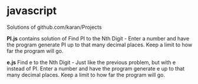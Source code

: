 # javascript
Solutions of github.com/karan/Projects 

**PI.js**
contains solution of
Find PI to the Nth Digit - Enter a number and have the program generate PI up to that many decimal places. Keep a limit to how far the program will go.


**e.js**
Find e to the Nth Digit - Just like the previous problem, but with e instead of PI. Enter a number and have the program generate e up to that many decimal places. Keep a limit to how far the program will go.

